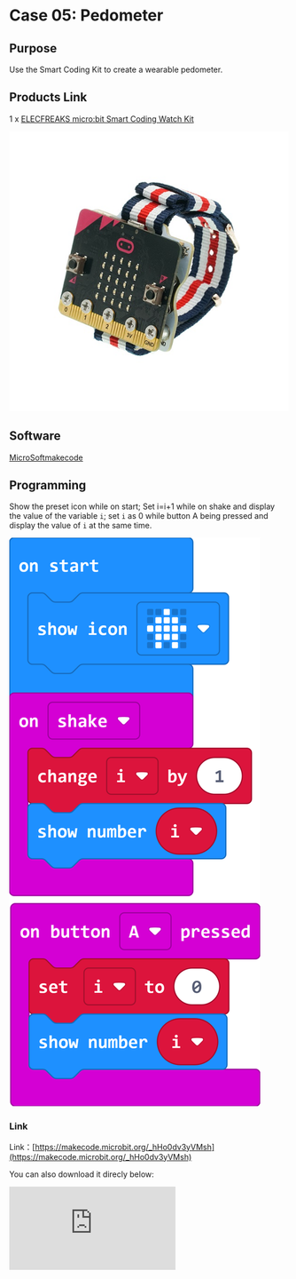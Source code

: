 # Case 05: Pedometer

## Purpose

 Use the Smart Coding Kit to create a wearable pedometer.

## Products Link

 1 x [ELECFREAKS micro:bit Smart Coding Watch Kit](https://shop.elecfreaks.com/products/elecfreaks-micro-bit-smart-coding-watch-kit-without-micro-bit-board?_pos=2&_sid=ce4e7cb69&_ss=r)


![](./images/smart_coding_kit_case_05_01.png)


## Software

[MicroSoftmakecode](https://makecode.microbit.org/#)

## Programming


 Show the preset icon while on start; Set i=i+1 while on shake and display the value of the variable `i`; set `i` as 0 while button A being pressed and display the value of `i` at the same time.



![](./images/smart_coding_kit_case_05_02.png)



### Link
 Link：[https://makecode.microbit.org/_hHo0dv3yVMsh](https://makecode.microbit.org/_hHo0dv3yVMsh)

 You can also download it direcly below:

<div
    style={{
        position: 'relative',
        paddingBottom: '60%',
        overflow: 'hidden',
    }}
>
    <iframe
        src="https://makecode.microbit.org/_hHo0dv3yVMsh"
        frameborder="0"
        sandbox="allow-popups allow-forms allow-scripts allow-same-origin"
        style={{
            position: 'absolute',
            width: '100%',
            height: '100%',
        }}
    />
</div>


## Result


While detecting the shake, the displaying number will add up 1 automatically for each time being detected,  and the value will be back to 0 once button A being pressed.





## Exploration




## FAQ




## Relevant File
